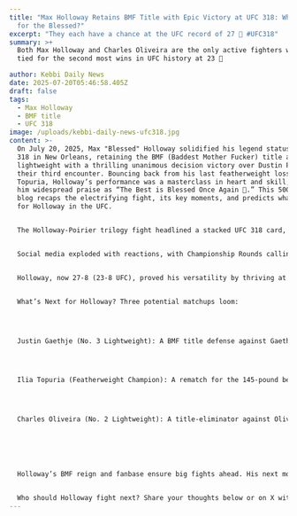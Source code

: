 ```yaml
---
title: "Max Holloway Retains BMF Title with Epic Victory at UFC 318: What’s Next
  for the Blessed?"
excerpt: "They each have a chance at the UFC record of 27 👀 #UFC318"
summary: >+
  Both Max Holloway and Charles Oliveira are the only active fighters who are
  tied for the second most wins in UFC history at 23 🤯

author: Kebbi Daily News
date: 2025-07-20T05:46:58.405Z
draft: false
tags:
  - Max Holloway
  - BMF title
  - UFC 318
image: /uploads/kebbi-daily-news-ufc318.jpg
content: >-
  On July 20, 2025, Max "Blessed" Holloway solidified his legend status at UFC
  318 in New Orleans, retaining the BMF (Baddest Mother Fucker) title at
  lightweight with a thrilling unanimous decision victory over Dustin Poirier in
  their third encounter. Bouncing back from his last featherweight loss to Ilia
  Topuria, Holloway’s performance was a masterclass in heart and skill, earning
  him widespread praise as “The Best is Blessed Once Again 🙏.” This 500-word
  blog recaps the electrifying fight, its key moments, and predicts what’s next
  for Holloway in the UFC.


  The Holloway-Poirier trilogy fight headlined a stacked UFC 318 card, hailed as the “card of the year” by fans on X. From the opening bell, Holloway showcased his signature high-volume striking, landing 8.1 significant strikes per minute with pinpoint accuracy. Poirier, a fan-favorite known for his grit, countered with powerful hooks and a guillotine attempt in Round 2, but Holloway’s elite footwork and 70% takedown defense kept him in control. The fight’s defining moment came in Round 5 when Holloway, true to his BMF ethos, pointed to the ground, inviting Poirier to stand and trade. The ensuing flurry of strikes had the Smoothie King Center erupting, with SportsCenter tweeting, “THIS FIGHT 😱 #UFC318.” Holloway’s 30-27, 29-28, 29-28 scorecards sealed his victory, capping a legendary performance.


  Social media exploded with reactions, with Championship Rounds calling it “LEGENDARY!” for Holloway’s fearless stand-and-bang finish. The fight’s intensity, combined with Daniel Rodriguez’s upset over Kevin Holland and Vettori vs. Allen’s war, made UFC 318 a standout event. Tragically, Poirier announced his retirement post-fight, laying down his gloves after a storied career, adding emotional weight to Holloway’s win.


  Holloway, now 27-8 (23-8 UFC), proved his versatility by thriving at 155 pounds, where he holds a 4-1 record. His featherweight loss to Topuria in 2024 fueled doubts, but this win reaffirmed his elite status. At 33, Holloway’s durability (never knocked out in 35 fights) and fan-friendly style make him a cornerstone of the UFC’s lightweight and featherweight divisions.


  What’s Next for Holloway? Three potential matchups loom:




  Justin Gaethje (No. 3 Lightweight): A BMF title defense against Gaethje promises fireworks. Both fighters’ aggressive styles could produce a Fight of the Year. Prediction: Holloway outboxes Gaethje for a unanimous decision, leveraging his volume and cardio. Likelihood: High, given the BMF title’s allure.




  Ilia Topuria (Featherweight Champion): A rematch for the 145-pound belt would test Holloway’s redemption arc. Prediction: Topuria’s power poses a threat, but Holloway’s experience could lead to a decision upset. Likelihood: Moderate, if Holloway returns to featherweight.




  Charles Oliveira (No. 2 Lightweight): A title-eliminator against Oliveira would pit Holloway’s striking against elite grappling. Prediction: Holloway stuffs takedowns, winning via TKO in Round 3. Likelihood: Low, pending lightweight title picture.






  Holloway’s BMF reign and fanbase ensure big fights ahead. His next move could target the lightweight title or a featherweight redemption.


  Who should Holloway fight next? Share your thoughts below or on X with #UFC318. Subscribe for UFC updates!
---
```

